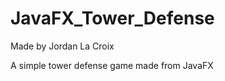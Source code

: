 JavaFX_Tower_Defense
====================
Made by Jordan La Croix

A simple tower defense game made from JavaFX
